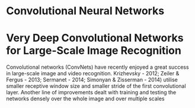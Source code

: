 # Convolutional Neural Networks

# Very Deep Convolutional Networks for Large-Scale Image Recognition

Convolutional networks (ConvNets) have recently enjoyed a great success in large-scale image and video recognition.
Krizhevsky - 2012;
Zeiler & Fergus - 2013;
Sermanet - 2014;  Simonyan & Zisserman - 2014)
utilise smaller receptive window size and smaller stride of the first convolutional layer.
Another line of improvements dealt with training and testing the networks densely over the whole image and over multiple scales
